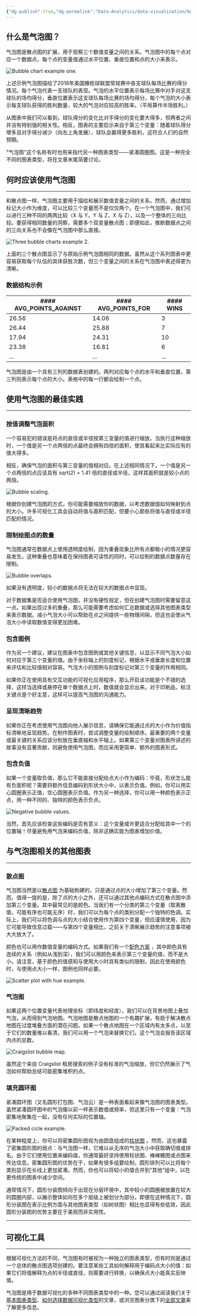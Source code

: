 ```yaml
---
{"dg-publish":true,"dg-permalink":"Data-Analytics/data-visualization/bubble-charts","permalink":"/Data-Analytics/data-visualization/bubble-charts/","metatags":{"description":"Bubble Charts extend scatter plots by allowing point size to indicate the value of a third variable. Learn how to best use this chart type in this article.","og:site_name":"DavonOs","og:title":"气泡图","og:type":"article","og:url":"https://zuji.eu.org/Data-Analytics/data-visualization/bubble-charts","og:image":null,"og:image:width":"200","og:image:alt":"articlecover","og:locale":"zh_cn"},"dgShowInlineTitle":true,"created":"2025-07-23 13:45","updated":"2025-07-23 13:54"}
---
```


## 什么是气泡图？

气泡图是散点图的扩展，用于观察三个数值变量之间的关系。气泡图中的每个点对应一个数据点，每个点的变量值通过水平位置、垂直位置和点的大小来表示。

![Bubble chart example one.](https://wac-cdn.atlassian.com/dam/jcr:25a88362-0a0b-45ec-a4fa-8af723af8df4/bubble-chart-example-1.png?cdnVersion=2857)

上述示例气泡图描绘了2018年美国橄榄球联盟常规赛中各支球队每场比赛的得分情况。每个气泡代表一支球队的表现。气泡的水平位置表示每场比赛中对手对这支球队的场均得分，垂直位置表示这支球队每场比赛的场均得分。每个气泡的大小表示每支球队获得的胜利数量，较大的气泡对应较高的胜率。（平局算作半场胜利。）

从图表中我们可以看到，球队得分的变化比对手得分的变化要大得多，但两者之间并没有特别强的相关性。相反，图表的主要启示来自于第三个变量：随着球队得分增多且对手得分减少（向左上角发展），球队会赢得更多胜利，这符合人们的自然预期。

"气泡图"这个名称有时也用来指代另一种图表类型——紧凑圆圈图。这是一种完全不同的图表类型，将在文章末尾简要讨论。

## 何时应该使用气泡图

---

和散点图一样，气泡图主要用于描绘和展示数值变量之间的关系。然而，通过增加标记大小作为维度，可以比较三个变量而不是仅仅两个。在一个气泡图中，我们可以进行三种不同的两两比较（X 与 Y，Y 与 Z，X 与 Z），以及一个整体的三向比较。要获得相同数量的洞察，需要多个双变量散点图；即便如此，推断数据点之间的三向关系也不会像在气泡图中那么直接。

![Three bubble charts example 2.](https://wac-cdn.atlassian.com/dam/jcr:cda1450f-4663-4cde-a4dc-ae4854edb806/bubble-chart-example-2.png?cdnVersion=2857)

上面的三个散点图显示了与原始示例气泡图相同的数据。虽然从这个系列图表中更容易获取每个队伍的具体获胜次数，但三个变量之间的关系在气泡图中表述得更为清晰。

### 数据结构示例

|#### AVG_POINTS_AGAINST|#### AVG_POINTS_FOR|#### WINS|
|---|---|---|
|26.56|14.06|3|
|26.44|25.88|7|
|17.94|24.31|10|
|23.38|16.81|6|
|...|...|...|

气泡图是由一个具有三列的数据表创建的。两列对应每个点的水平和垂直位置，第三列则表示每个点的大小。表格中的每一行都会绘制一个点。

## 使用气泡图的最佳实践

---

### 按值调整气泡面积

一个容易犯的错误是将点的直径或半径按第三变量的值进行缩放。当执行这种缩放时，一个值是另一个点两倍的点最终会拥有四倍的面积，使其看起来比实际应有的值大得多。

相反，确保气泡的面积与第三变量的值相对应。在上述相同情况下，一个值是另一个点两倍的点应该具有 sqrt(2) = 1.41 倍的直径或半径，这样其面积就是较小点的两倍。

![Bubble scaling.](https://wac-cdn.atlassian.com/dam/jcr:ddf17e69-2f7c-4969-bc35-95a844da798d/bubble-scaling.png?cdnVersion=2857)

根据你创建气泡图的方式，你可能需要缩放你的数据，以考虑数据值如何映射到点的大小。许多可视化工具会自动将值与面积匹配，但要小心那些将值与直径或半径匹配的情况。

### 限制绘图点的数量

气泡图通常在数据点上使用透明度绘制，因为重叠现象比所有点都极小的情况更容易发生。这种重叠也意味着在保持图表可读性的同时，可以绘制的数据点数量存在限制。

![Bubble overlaps.](https://wac-cdn.atlassian.com/dam/jcr:181f89f8-eb78-40a2-a1d4-b594df565a55/bubble-overlaps.png?cdnVersion=2857)

如果没有透明度，较小的数据点将无法在较大的数据点中显现。

对于数据集是否适合使用气泡图，并没有硬性规定，但在创建气泡图时需要留意这一点。如果出现过多的重叠，那么可能需要考虑如何汇总数据或选择其他图表类型来表示数据。减小气泡大小可以帮助在点之间提供一些物理间隔，但这也会使从气泡大小中读取数值变得更加困难。

### 包含图例

作为另一个建议，建议在图表中包含图例或其他关键信息，以显示不同气泡大小如何对应于第三个变量的值。由于坐标轴上的刻度标记，根据水平或垂直长度和位置来评估和比较值相对容易。气泡大小的图例与刻度标记对第三个变量的作用相同。

如果你正在使用具有交互功能的可视化应用程序，那么开启该功能是个不错的选择，这样当选择或悬停在单个数据点上时，数值就会显示出来。对于印刷品，标注关键点是个好主意，这样可以提高气泡图的沟通能力。

### 呈现清晰趋势

如果你正在考虑使用气泡图向他人展示信息，请确保它能通过点的大小作为价值指标清晰地呈现趋势。在制作图表时，尝试调整变量的绘制顺序。最重要的两个变量或最关键的关系应该分别放在垂直轴和水平轴上。如果第三个变量对图表所讲述的故事没有显著贡献，则避免使用气泡图，而应采用更简单、额外的图表形式。

### 包含负值

如果一个变量取负值，那么它不能直接分配给点大小作为编码：毕竟，形状怎么能有负面积呢？需要将额外信息编码到形状大小中，以表示负值。例如，你可以用实心圆圈表示正值，空心圆圈表示负值。作为另一种选择，你可以用一种颜色表示正点，用一种不同的、独特的颜色表示负点。

![Negative bubble values.](https://wac-cdn.atlassian.com/dam/jcr:d9f44957-c445-4fba-bc0a-534682cb5364/negative-bubble-values.png?cdnVersion=2857)

当然，首先应该检查这些编码是否有意义：这个变量或许更适合分配给其中一个的位置轴！尽量避免用气泡来编码负值，除非这确实能为图表增加价值。

## 与气泡图相关的其他图表

---

### 散点图

气泡图当然是以[散点图](https://www.atlassian.com/data/charts/what-is-a-scatter-plot) 为基础构建的，只是通过点的大小增加了第三个变量。然而，值得一提的是，除了点的大小之外，还可以通过其他点编码方式在散点图中添加第三个变量。其中最常见的是颜色。当我们有一个分类的第三个变量（取离散值，可能有序也可能无序）时，我们可以为每个点的类别分配一个独特的色调。实际上，我们可以将色调与点的大小结合使用作为第四个变量，但应谨慎使用，因为它可能导致信息过载——与第四个变量相比，之前关于清晰展示趋势的注意事项被大大放大了。

颜色也可以用作数值变量的编码方式。如果我们有一个[配色方案](https://www.atlassian.com/data/charts/how-to-choose-colors-data-visualization) ，其中颜色具有连续的关系（例如从浅到深），我们可以用颜色来表示第三个变量的值，而不是大小。请注意，基于颜色的值感知与使用大小时具有类似的限制，因此在使用颜色时，与使用点大小一样，图例也同样必要。

![Scatter plot with hue example.](https://wac-cdn.atlassian.com/dam/jcr:45d7c4a5-8783-4c32-8345-a732f312b777/scatter-plot-with-hue-example.png?cdnVersion=2857)

### 气泡图

如果这两个位置变量代表地理坐标（即纬度和经度），我们可以在背景地图上叠加气泡，从而得到气泡地图。气泡地图是散点地图的一个有趣扩展，有助于解决散点地图在过度堆叠方面的潜在问题。如果一个散点地图在一个区域内有太多点，以至于它们的数量难以看清，我们可以用一个气泡来替换它们，这个气泡会报告该区域内点的总数。

![Craigslist bubble map.](https://wac-cdn.atlassian.com/dam/jcr:981eff43-0d19-4445-bb49-8d0f83b3efb2/craigslist-bubble-map.png?cdnVersion=2857)

虽然这个来自 Craigslist 租房搜索的例子没有标准的气泡缩放，但它仍然展示了气泡如何帮助总结可能密集堆积的点。

### 填充圆环图

紧凑圆环图（又名圆形打包图、气泡云）是一种表面看起来像气泡图的图表类型。虽然紧凑圆环图中的气泡像以前一样表示数值或频率，但这里只有一个变量：气泡密集地聚集在一起，没有任何实际的位置轴。

![Packed cicle example.](https://wac-cdn.atlassian.com/dam/jcr:5cfd4d21-58c7-4285-b361-d964408de476/packed-circle-example.png?cdnVersion=2857)

在某种程度上，你可以将密集圆形图视为由圆盘组成的[柱状图](https://www.atlassian.com/data/charts/bar-chart-complete-guide) 。然而，这也暴露了密集圆形图的弱点：与气泡图一样，它难以从无序的气泡大小中获取确切值或排名。由于它们使用位置来编码值，你通常最好坚持使用柱状图、棒棒糖图或点图来传达信息。密集圆形图的优势在于，如果有很多组要绘制，圆形排列可以比将每个类别显示在长线上更加紧凑。然而，你也可以将较小的值合并到“其他”组中，以在更传统的图表中减少空间。

通常情况下，圆形分装图倾向于出现在分层环境中，其中较小的圆圈被放置在较大的圆圈内部，以展示整体如何在多个层级上被划分为部分。即便在这种情况下，圆形分装图在表示比例方面与其他图表类型（如树状图）相比也显得有些低效，因此圆形分装图的优势主要在于美观而非实用性。

---

## 可视化工具

---

根据可视化方法的不同，气泡图有时被视为一种独立的图表类型，但有时则是通过一个总体的散点图选项创建的。要注意某些工具如何解释用于编码点大小的值：如果它们将值解释为点的半径或直径，则需要进行转换，以确保点大小能真实反映值。

气泡图是用于数据可视化的多种不同图表类型中的一种。您可以通过阅读我们关于[基本图表类型](https://www.atlassian.com/data/charts/essential-chart-types-for-data-visualization)、[如何选择数据可视化类型](https://www.atlassian.com/data/charts/how-to-choose-colors-data-visualization)的文章，或浏览图表分类下的[全部文章](https://www.atlassian.com/data/charts)来了解更多信息。